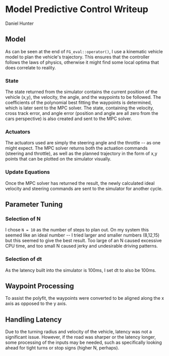 # Model Predictive Control Writeup

Daniel Hunter

## Model

As can be seen at the end of `FG_eval::operator()`, I use a kinematic vehicle model to plan the vehicle's trajectory. This ensures that the controller follows the laws of physics, otherwise it might find some local optima that does correlate to reality.

### State

The state returned from the simulator contains the current position of the vehicle
(x,y), the velocity, the angle, and the waypoints to be followed. The coefficients
of the polynomial best fitting the waypoints is determined, which is later sent
to the MPC solver. The state, containing the velocity, cross track error, and angle
error (position and angle are all zero from the cars perspective) is also created
and sent to the MPC solver.

### Actuators

The actuators used are simply the steering angle and the throttle -- as one might
expect. The MPC solver returns both the actuation commands (steering and throttle),
as well as the planned trajectory in the form of x,y points that can be plotted
on the simulator visually.

### Update Equations

Once the MPC solver has returned the result, the newly calculated ideal velocity
and steering commands are sent to the simulator for another cycle.

## Parameter Tuning

### Selection of N

I chose `N = 10` as the number of steps to plan out. On my system this seemed like
an ideal number -- I tried larger and smaller numbers (8,12,15) but this seemed
to give the best result. Too large of an N caused excessive CPU time, and too small
N caused jerky and undesirable driving patterns.

### Selection of dt

As the latency built into the simulator is 100ms, I set dt to also be 100ms.

## Waypoint Processing

To assist the polyfit, the waypoints were converted to be aligned along the x axis
as opposed to the y axis.

## Handling Latency

Due to the turning radius and velocity of the vehicle, latency was not a significant
issue. However, if the road was sharper or the latency longer, some processing
of the inputs may be needed, such as specifically looking ahead for tight turns or
stop signs (higher N, perhaps).
